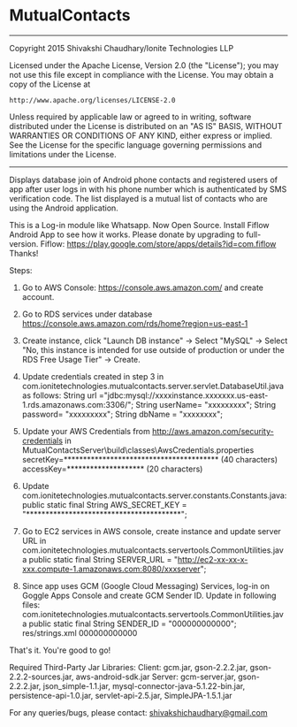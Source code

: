 # MutualContacts

-------------------------------------------------------------------------
Copyright 2015 Shivakshi Chaudhary/Ionite Technologies LLP

Licensed under the Apache License, Version 2.0 (the "License");
you may not use this file except in compliance with the License.
You may obtain a copy of the License at

    http://www.apache.org/licenses/LICENSE-2.0

Unless required by applicable law or agreed to in writing, software
distributed under the License is distributed on an "AS IS" BASIS,
WITHOUT WARRANTIES OR CONDITIONS OF ANY KIND, either express or implied.
See the License for the specific language governing permissions and
limitations under the License.

-------------------------------------------------------------------------

Displays database join of Android phone contacts and registered users of app after user logs in with his phone number which is authenticated by SMS verification code.
The list displayed is a mutual list of contacts who are using the Android application.

This is a Log-in module like Whatsapp. Now Open Source. Install Fiflow Android App to see how it works. Please donate by upgrading to full-version. Fiflow: https://play.google.com/store/apps/details?id=com.fiflow
Thanks!

Steps:
1. Go to AWS Console: https://console.aws.amazon.com/ and create account.

2. Go to RDS services under database https://console.aws.amazon.com/rds/home?region=us-east-1

3. Create instance, click "Launch DB instance" -> Select "MySQL" -> Select "No, this instance is intended for use outside of production or under the RDS Free Usage Tier" -> Create.

4. Update credentials created in step 3 in com.ionitetechnologies.mutualcontacts.server.servlet.DatabaseUtil.java as follows:
  	String url ="jdbc:mysql://xxxxinstance.xxxxxxx.us-east-1.rds.amazonaws.com:3306/";
    String userName= "xxxxxxxxx";
    String password= "xxxxxxxxx";
    String dbName = "xxxxxxxx";

5. Update your AWS Credentials from http://aws.amazon.com/security-credentials in MutualContactsServer\build\classes\AwsCredentials.properties
  secretKey=**************************************** (40 characters)
  accessKey=******************** (20 characters)

6. Update com.ionitetechnologies.mutualcontacts.server.constants.Constants.java:
    public static final String AWS_SECRET_KEY = "****************************************";

7. Go to EC2 services in AWS console, create instance and update server URL in com.ionitetechnologies.mutualcontacts.servertools.CommonUtilities.java
    public static final String SERVER_URL = "http://ec2-xx-xx-x-xxx.compute-1.amazonaws.com:8080/xxxserver";

8. Since app uses GCM (Google Cloud Messaging) Services, log-in on Goggle Apps Console and create GCM Sender ID.
Update in following files:
com.ionitetechnologies.mutualcontacts.servertools.CommonUtilities.java
	    public static final String SENDER_ID = "000000000000";
res/strings.xml
    <string name="gcm_project_id">000000000000</string>
      
That's it. You're good to go!


Required Third-Party Jar Libraries:
Client:
gcm.jar, 
gson-2.2.2.jar, 
gson-2.2.2-sources.jar, 
aws-android-sdk.jar
Server:
gcm-server.jar, 
gson-2.2.2.jar, 
json_simple-1.1.jar, 
mysql-connector-java-5.1.22-bin.jar, 
persistence-api-1.0.jar, 
servlet-api-2.5.jar, 
SimpleJPA-1.5.1.jar

For any queries/bugs, please contact:
shivakshichaudhary@gmail.com
